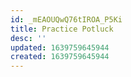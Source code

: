 ```yaml
---
id: _mEAOUQwQ76tIROA_P5Ki
title: Practice Potluck
desc: ''
updated: 1639759645944
created: 1639759645944
---
```


